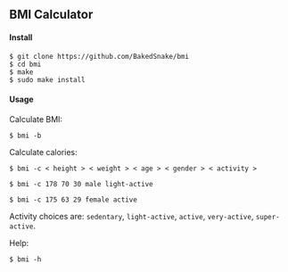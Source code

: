 ## BMI Calculator

#### Install

```
$ git clone https://github.com/BakedSnake/bmi 
$ cd bmi
$ make
$ sudo make install
```

#### Usage

Calculate BMI:


```
$ bmi -b
```

Calculate calories:

```
$ bmi -c < height > < weight > < age > < gender > < activity >

$ bmi -c 178 70 30 male light-active

$ bmi -c 175 63 29 female active
```

Activity choices are: `sedentary`, `light-active`, `active`, `very-active`, `super-active`.

Help:

```
$ bmi -h
```
